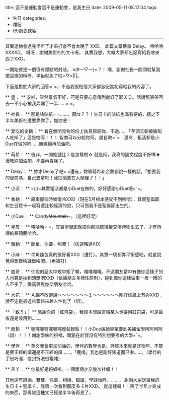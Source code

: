 title: 這不是運動會這不是運動會，是我生日
date: 2009-05-11 08:17:04
tags:
- 生日
categories:
- 雜記
- (B)蔚衣俠客
---

其實運動會過完半年了才來打會不會太晚了 XXD。
此篇文章嚴重 Delay。
哈哈哈 XXXXD。
呀呀，謝謝美術社的大卡呀。
其實我想，大概大家都忘記寫給我啥東西了XXD。

<!-- more -->

一開始就是一個很有爆點的封貼。
o(#—▽—)=？！
噢，謝謝社長一開頭就幫我擺這樣的稱呼，平抬就免了啦=▽=|||。


下面是對於大家的回答=ˇ=，不過我很相信大家都忘記當初寫給我的內容了。

** 星： **
安啦，雖然景氣不好，可是只要心意傳到就好了耶ＸＤ。話說那張帶回去一不小心被我弄爛了一半......= =。

** 社長： **
那是啥貼紙= =......，囧rz？？！生日卡的貼紙也滿有梗的，總之下半年美術社還要靠你了，加油吧！

** 愛吃的企鵝： **
看在無閃亮物的份上姑且原諒妳，不過......「芋頭王朝被緬甸人吃掉了」這是啥阿！！！
智商可以分給你阿，請自取=ˇ=　還有，粗活都是小Due在做的吧......無線繪再加油吧。

** 萌希： **
告非，一開始就比２是怎樣啦☆
就是阿，我真的國文程度不好咩★漫教妳加油吧，不要再胃痛了。

** Delay： **
妳才Delay了吧= =還有，妳跟萌希和企鵝都說一樣的話。「想要我的智商嗎，自己去拿吧！我把他放在大頭裡了！！」

** 小涼： **
=口=其實粗活都是小Due在做的，好好感謝小Due吧=ˇ=。

** 魯勒： **
原來那個時候很冷XXD（現在5月根本感受不到哈哈），其實聖誕節和生日賀卡一起寫還比較經濟的說，只可惜我不是聖誕節出生的。

** 小Due： **
Candy~~~~~~Mountain~~~~~~~。（這裡好混）

** 星晨： **
嘎哈哈= =，其實聖誕節就把你那瓶玻璃罐交換禮物出去了，才有所謂的長頸鹿哈哈。

** 舞動： **
簡單、扼要、明瞭！（快速略過XD）

** 小麻： **
牛角麵包真的很好看XXD（遭打）。其實一切都靠平衡感吧，就是說覺得想做啥就做啥吧。（再被打）

** 威哥： **
你說的話太中規中矩了喔，嘎嘎嘎嘎。不過朋友當中有像你這樣子的人也算是抽到頭獎吧XXD（依據朋友多樣性原則），碰到像你這樣做事一板一眼的人不多了，很高興與你交朋友哈哈。

** 大花： **
Ａ鵬不敗傳說～～～～～～～１～～～～～～剛好信紙上有妳XXD，說不定是最近店家越來越人性化了（誤）。

** 「致Ｓ」： **
感謝你的「紅包袋」，我原本想說寄給某人也要用紅包袋，可是最後還是沒用到......。

** 輕鬆： **
喔喔喔喔喔喔喔輕鬆輕鬆！！小Due說她畢業要到美國留學阿阿阿阿（誤）！！！謝謝學妹的祝福，問題在於我沒有特別想要考的大學=ˇ=。

** 學伴： **
英文我會更加加油的，學伴的數學也是。詩經本來就是好物阿，不管是要正經的讀還是不正經的讀......，「鹿鳴」我也是剛好知道而已啦......。（學伴的手很巧喔，信封折法很複雜）

** 羔羊： **
你最好是報奴啦，一個學期才交幾次社報！！

其他還有詩涵、雙雙、佩蓁、翔姐、超妞、學妹怡靜、.......，謝謝大家送給我的生日卡＋聖誕卡，我第一次看到那麼多卡片XXD。
就這樣囉！！隔了半年才完成的東西，那再發這種文已經是半年後再見了。